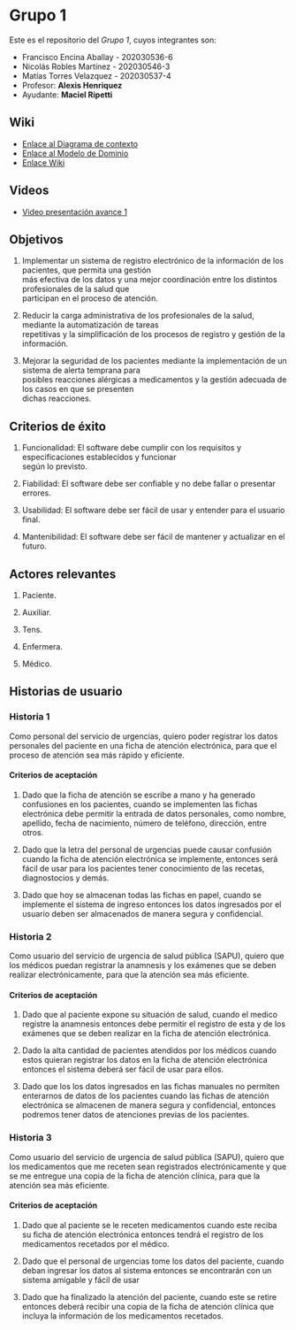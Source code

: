 # Grupo 1

Este es el repositorio del *Grupo 1*, cuyos integrantes son:

* Francisco Encina Aballay - 202030536-6
* Nicolás Robles Martínez - 202030546-3
* Matías Torres Velazquez - 202030537-4
* Profesor: **Alexis Henriquez**
* Ayudante: **Maciel Ripetti**

## Wiki
* [Enlace al Diagrama de contexto](https://gitlab.inf.utfsm.cl/mveliz/inf236-2023-1-par201-grupo-1/-/wikis/Diagrama-de-Contexto)
* [Enlace al Modelo de Dominio](https://gitlab.inf.utfsm.cl/mveliz/inf236-2023-1-par201-grupo-1/-/wikis/Modelo-de-Dominio)
* [Enlace Wiki](https://gitlab.inf.utfsm.cl/mveliz/inf236-2023-1-par201-grupo-1/-/wikis/Wiki-INF236)

## Videos

* [Video presentación avance 1](https://youtu.be/n5oyO6FyPAQ)

## Objetivos

1. Implementar un sistema de registro electrónico de la información de los pacientes, que permita una gestión  
más efectiva de los datos y una mejor coordinación entre los distintos profesionales de la salud que  
participan en el proceso de atención.

2. Reducir la carga administrativa de los profesionales de la salud, mediante la automatización de tareas  
repetitivas y la simplificación de los procesos de registro y gestión de la información.

3. Mejorar la seguridad de los pacientes mediante la implementación de un sistema de alerta temprana para  
posibles reacciones alérgicas a medicamentos y la gestión adecuada de los casos en que se presenten  
dichas reacciones.

## Criterios de éxito

1. Funcionalidad: El software debe cumplir con los requisitos y especificaciones establecidos y funcionar  
según lo previsto.

2. Fiabilidad: El software debe ser confiable y no debe fallar o presentar errores.  

3. Usabilidad: El software debe ser fácil de usar y entender para el usuario final.

4. Mantenibilidad: El software debe ser fácil de mantener y actualizar en el futuro.

## Actores relevantes

1. Paciente.

2. Auxiliar.

3. Tens.

4. Enfermera.

5. Médico.

## Historias de usuario

### Historia 1
Como personal del servicio de urgencias, quiero poder registrar los datos personales del paciente en una ficha de atención electrónica, para que el proceso de atención sea más rápido y eficiente.

#### Criterios de aceptación
1. Dado que la ficha de atención se escribe a mano y ha generado confusiones en los pacientes, cuando se implementen las fichas electrónica debe permitir la entrada de datos personales, como nombre, apellido, fecha de nacimiento, número de teléfono, dirección, entre otros.

2. Dado que la letra del personal de urgencias puede causar confusión cuando la ficha de atención electrónica se implemente, entonces será fácil de usar para los pacientes tener conocimiento de las recetas, diagnostocios y demás.

3. Dado que hoy se almacenan todas las fichas en papel, cuando se implemente el sistema de ingreso entonces los datos ingresados por el usuario deben ser almacenados de manera segura y confidencial.

### Historia 2
Como usuario del servicio de urgencia de salud pública (SAPU), quiero que los médicos puedan registrar la anamnesis y los exámenes que se deben realizar electrónicamente, para que la atención sea más eficiente.

#### Criterios de aceptación
1. Dado que al paciente expone su situación de salud, cuando el medico registre la anamnesis entonces debe permitir el registro de esta y de los exámenes que se deben realizar en la ficha de atención electrónica.

2. Dado la alta cantidad de pacientes atendidos por los médicos cuando estos quieran registrar los datos en la ficha de atención electrónica entonces el sistema deberá ser fácil de usar para ellos.

3. Dado que los los datos ingresados en las fichas manuales no permiten enterarnos de datos de los pacientes cuando las fichas de atención electrónica se almacenen de manera segura y confidencial, entonces podremos tener datos de atenciones previas de los pacientes.

### Historia 3
Como usuario del servicio de urgencia de salud pública (SAPU), quiero que los medicamentos que me receten sean registrados electrónicamente y que se me entregue una copia de la ficha de atención clínica, para que la atención sea más eficiente.

#### Criterios de aceptación
1. Dado que al paciente se le receten medicamentos cuando este reciba su ficha de atención electrónica entonces tendrá el registro de los medicamentos recetados por el médico.

2. Dado que el personal de urgencias tome los datos del paciente, cuando deban ingresar los datos al sistema entonces se encontrarán con un sistema amigable y fácil de usar

3. Dado que ha finalizado la atención del paciente, cuando este se retire entonces deberá recibir una copia de la ficha de atención clínica que incluya la información de los medicamentos recetados.
